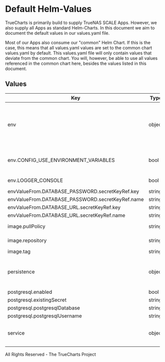 # Default Helm-Values

TrueCharts is primarily build to supply TrueNAS SCALE Apps.
However, we also supply all Apps as standard Helm-Charts. In this document we aim to document the default values in our values.yaml file.

Most of our Apps also consume our "common" Helm Chart.
If this is the case, this means that all values.yaml values are set to the common chart values.yaml by default. This values.yaml file will only contain values that deviate from the common chart.
You will, however, be able to use all values referenced in the common chart here, besides the values listed in this document.

## Values

| Key | Type | Default | Description |
|-----|------|---------|-------------|
| env | object | See below | environment variables. See more environment variables in the [traccar documentation](https://www.traccar.org/configuration-file/) |
| env.CONFIG_USE_ENVIRONMENT_VARIABLES | bool | `true` | Set application to read environment variables |
| env.LOGGER_CONSOLE | bool | `true` | Set application to log to stdout |
| envValueFrom.DATABASE_PASSWORD.secretKeyRef.key | string | `"postgresql-password"` |  |
| envValueFrom.DATABASE_PASSWORD.secretKeyRef.name | string | `"dbcreds"` |  |
| envValueFrom.DATABASE_URL.secretKeyRef.key | string | `"jdbc"` |  |
| envValueFrom.DATABASE_URL.secretKeyRef.name | string | `"dbcreds"` |  |
| image.pullPolicy | string | `"IfNotPresent"` | image pull policy |
| image.repository | string | `"tccr.io/truecharts/traccar"` | image repository |
| image.tag | string | `"v4.14@sha256:39fe3c8c65caef00ab79591c98b383432fe2d21bf745c925df6fd7891ce6fe78"` | image tag |
| persistence | object | See values.yaml | Configure persistence settings for the chart under this key. |
| postgresql.enabled | bool | `true` |  |
| postgresql.existingSecret | string | `"dbcreds"` |  |
| postgresql.postgresqlDatabase | string | `"traccar"` |  |
| postgresql.postgresqlUsername | string | `"traccar"` |  |
| service | object | See values.yaml | Configures service settings for the chart. |

All Rights Reserved - The TrueCharts Project
